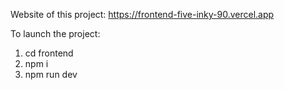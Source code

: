 Website of this project: https://frontend-five-inky-90.vercel.app

To launch the project:
1) cd frontend
2) npm i
3) npm run dev
